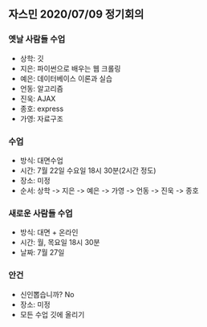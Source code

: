 ## 자스민 2020/07/09 정기회의

### 옛날 사람들 수업

- 상학: 깃
- 지은: 파이썬으로 배우는 웹 크롤링
- 예은: 데이터베이스 이론과 실습
- 언동: 알고리즘
- 진욱: AJAX
- 종호: express
- 가영: 자료구조

### 수업

- 방식: 대면수업
- 시간: 7월 22일 수요일 18시 30분(2시간 정도)
- 장소: 미정
- 순서: 상학 -> 지은 -> 예은 -> 가영 -> 언동 -> 진욱 -> 종호

### 새로운 사람들 수업

- 방식: 대면 + 온라인
- 시간: 월, 목요일 18시 30분
- 날짜: 7월 27일

### 안건

- 신인뽑습니까? No
- 장소: 미정
- 모든 수업 깃에 올리기